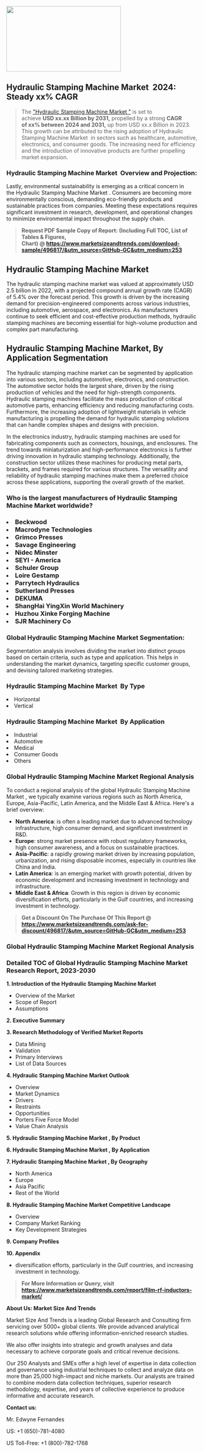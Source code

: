 <p><img class="alignnone size-medium wp-image-20088" src="https://ffe5etoiles.com/wp-content/uploads/2024/12/MST1-300x171.png" alt="" width="300" height="171" /></p><h2 id="ember46" class="ember-view reader-text-block__heading-2">Hydraulic Stamping Machine Market &nbsp;2024: Steady&nbsp;xx% CAGR</h2><blockquote id="ember47" class="ember-view reader-text-block__blockquote">The&nbsp;<a class="app-aware-link " href="https://www.marketsizeandtrends.com/download-sample/496817/&utm_source=GitHub-GC&utm_medium=253" target="_blank" data-test-app-aware-link="">"Hydraulic Stamping Machine Market "</a>&nbsp;is set to achieve&nbsp;<strong>USD&nbsp;xx.xx&nbsp;Billion by 2031,</strong>&nbsp;propelled by a strong&nbsp;<strong>CAGR of&nbsp;xx% between 2024 and 2031,</strong>&nbsp;up from USD xx.x Billion in 2023. This growth can be attributed to the rising adoption of&nbsp;Hydraulic Stamping Machine Market &nbsp;in sectors such as healthcare, automotive, electronics, and consumer goods. The increasing need for efficiency and the introduction of innovative products are further propelling market expansion.</blockquote><h3 id="ember48" class="ember-view reader-text-block__heading-3">Hydraulic Stamping Machine Market &nbsp;Overview and Projection:</h3><p id="ember49" class="ember-view reader-text-block__paragraph">Lastly, environmental sustainability is emerging as a critical concern in the&nbsp;Hydraulic Stamping Machine Market . Consumers are becoming more environmentally conscious, demanding eco-friendly products and sustainable practices from companies. Meeting these expectations requires significant investment in research, development, and operational changes to minimize environmental impact throughout the supply chain.</p><blockquote id="ember50" class="ember-view reader-text-block__blockquote"><strong>Request PDF Sample Copy of Report: (Including Full TOC, List of Tables &amp; Figures, Chart)&nbsp;@&nbsp;<strong><a href="https://www.marketsizeandtrends.com/download-sample/496817/&utm_source=GitHub-GC&utm_medium=253" target="_blank">https://www.marketsizeandtrends.com/download-sample/496817/&utm_source=GitHub-GC&utm_medium=253</a></strong></strong></blockquote><h3 class=""> <h2>Hydraulic Stamping Machine Market</h2><p>The hydraulic stamping machine market was valued at approximately USD 2.5 billion in 2022, with a projected compound annual growth rate (CAGR) of 5.4% over the forecast period. This growth is driven by the increasing demand for precision-engineered components across various industries, including automotive, aerospace, and electronics. As manufacturers continue to seek efficient and cost-effective production methods, hydraulic stamping machines are becoming essential for high-volume production and complex part manufacturing.</p><h2>Hydraulic Stamping Machine Market, By Application Segmentation</h2><p>The hydraulic stamping machine market can be segmented by application into various sectors, including automotive, electronics, and construction. The automotive sector holds the largest share, driven by the rising production of vehicles and the need for high-strength components. Hydraulic stamping machines facilitate the mass production of critical automotive parts, enhancing efficiency and reducing manufacturing costs. Furthermore, the increasing adoption of lightweight materials in vehicle manufacturing is propelling the demand for hydraulic stamping solutions that can handle complex shapes and designs with precision.</p><p>In the electronics industry, hydraulic stamping machines are used for fabricating components such as connectors, housings, and enclosures. The trend towards miniaturization and high-performance electronics is further driving innovation in hydraulic stamping technology. Additionally, the construction sector utilizes these machines for producing metal parts, brackets, and frames required for various structures. The versatility and reliability of hydraulic stamping machines make them a preferred choice across these applications, supporting the overall growth of the market.</p></h3><h3 id="" class="">Who is the largest manufacturers of&nbsp;Hydraulic Stamping Machine Market worldwide?</h3><h3 class=""></Li><Li>Beckwood</Li><Li> Macrodyne Technologies</Li><Li> Grimco Presses</Li><Li> Savage Engineering</Li><Li> Nidec Minster</Li><Li> SEYI - America</Li><Li> Schuler Group</Li><Li> Loire Gestamp</Li><Li> Parrytech Hydraulics</Li><Li> Sutherland Presses</Li><Li> DEKUMA</Li><Li> ShangHai YingXin World Machinery</Li><Li> Huzhou Xinke Forging Machine</Li><Li> SJR Machinery Co</h3><h3 id="ember53" class="ember-view reader-text-block__heading-3">Global&nbsp;Hydraulic Stamping Machine Market Segmentation:</h3><p id="ember54" class="ember-view reader-text-block__paragraph">Segmentation analysis involves dividing the market into distinct groups based on certain criteria, such as type and application. This helps in understanding the market dynamics, targeting specific customer groups, and devising tailored marketing strategies.</p><h3 id="" class="">Hydraulic Stamping Machine Market &nbsp;By Type</h3><p></Li><Li>Horizontal</Li><Li> Vertical</p><h3 id="" class="">Hydraulic Stamping Machine Market &nbsp;By Application</h3><p class=""></Li><Li>Industrial</Li><Li> Automotive</Li><Li> Medical</Li><Li> Consumer Goods</Li><Li> Others</p><h3 id="ember62" class="ember-view reader-text-block__heading-3">Global Hydraulic Stamping Machine Market Regional Analysis</h3><p id="ember63" class="ember-view reader-text-block__paragraph">To conduct a regional analysis of the global Hydraulic Stamping Machine Market , we typically examine various regions such as North America, Europe, Asia-Pacific, Latin America, and the Middle East &amp; Africa. Here's a brief overview:</p><ul><li><strong>North America</strong>: is often a leading market due to advanced technology infrastructure, high consumer demand, and significant investment in R&amp;D.</li><li><strong>Europe</strong>: strong market presence with robust regulatory frameworks, high consumer awareness, and a focus on sustainable practices.</li><li><strong>Asia-Pacific</strong>: a rapidly growing market driven by increasing population, urbanization, and rising disposable incomes, especially in countries like China and India.</li><li><strong>Latin America</strong>: is an emerging market with growth potential, driven by economic development and increasing investment in technology and infrastructure.</li><li><strong>Middle East &amp; Africa</strong>: Growth in this region is driven by economic diversification efforts, particularly in the Gulf countries, and increasing investment in technology.</li></ul><blockquote id="ember61" class="ember-view reader-text-block__blockquote"><strong>Get a Discount On The Purchase Of This Report @ <strong><a href="https://html-cleaner.com/" target="">https://www.marketsizeandtrends.com/ask-for-discount/496817/&utm_source=GitHub-GC&utm_medium=253</a></strong></strong></blockquote><h3 id="ember62" class="ember-view reader-text-block__heading-3">Global Hydraulic Stamping Machine Market Regional Analysis</h3><h3 id="" class="">Detailed TOC of Global Hydraulic Stamping Machine Market Research Report, 2023-2030</h3><p id="" class=""><strong>1. Introduction of the Hydraulic Stamping Machine Market </strong></p><ul><li>Overview of the Market</li><li>Scope of Report</li><li>Assumptions</li></ul><p id="" class=""><strong>2. Executive Summary</strong></p><p id="" class=""><strong>3. Research Methodology of Verified Market Reports</strong></p><ul><li>Data Mining</li><li>Validation</li><li>Primary Interviews</li><li>List of Data Sources</li></ul><p id="" class=""><strong>4. Hydraulic Stamping Machine Market Outlook</strong></p><ul><li>Overview</li><li>Market Dynamics</li><li>Drivers</li><li>Restraints</li><li>Opportunities</li><li>Porters Five Force Model</li><li>Value Chain Analysis</li></ul><p id="" class=""><strong>5. Hydraulic Stamping Machine Market , By Product</strong></p><p id="" class=""><strong>6. Hydraulic Stamping Machine Market , By Application</strong></p><p id="" class=""><strong>7. Hydraulic Stamping Machine Market , By Geography</strong></p><ul><li>North America</li><li>Europe</li><li>Asia Pacific</li><li>Rest of the World</li></ul><p id="" class=""><strong>8. Hydraulic Stamping Machine Market Competitive Landscape</strong></p><ul><li>Overview</li><li>Company Market Ranking</li><li>Key Development Strategies</li></ul><p id="" class=""><strong>9. Company Profiles</strong></p><p id="" class=""><strong>10. Appendix</strong></p><ul><li>diversification efforts, particularly in the Gulf countries, and increasing investment in technology.</li></ul><blockquote id="ember65" class="ember-view reader-text-block__blockquote"><strong>For More Information or Query, visit <strong><strong><a href="https://html-cleaner.com/" target="">https://www.marketsizeandtrends.com/report/film-rf-inductors-market/</a></strong></strong></strong></blockquote><p id="" class=""><strong>About Us: Market Size And Trends</strong></p><p id="" class="">Market Size And Trends is a leading Global Research and Consulting firm servicing over 5000+ global clients. We provide advanced analytical research solutions while offering information-enriched research studies.</p><p id="" class="">We also offer insights into strategic and growth analyses and data necessary to achieve corporate goals and critical revenue decisions.</p><p id="" class="">Our 250 Analysts and SMEs offer a high level of expertise in data collection and governance using industrial techniques to collect and analyze data on more than 25,000 high-impact and niche markets. Our analysts are trained to combine modern data collection techniques, superior research methodology, expertise, and years of collective experience to produce informative and accurate research.</p><p id="" class=""><strong>Contact us:</strong></p><p id="" class="">Mr. Edwyne Fernandes</p><p id="" class="">US: +1 (650)-781-4080</p><p id="" class="">US Toll-Free: +1 (800)-782-1768</p>
